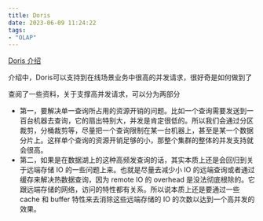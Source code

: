```yaml
---
title: Doris
date: 2023-06-09 11:24:22
tags: 
- "OLAP"
---
```


[Doris 介绍](https://doris.apache.org/zh-CN/docs/dev/summary/basic-summary)

介绍中，Doris可以支持到在线场景业务中很高的并发请求，很好奇是如何做到了

查阅了一些资料，关于支撑高并发请求，可以分为两部分
- 第一，要解决单一查询所占用的资源开销的问题。比如一个查询需要发送到一百台机器去查询，它的扇出特别大，并发是肯定很低的。所以我们会通过分区裁剪，分桶裁剪等，尽量把一个查询限制在某一台机器上，甚至是某一个数据分片上。这样单个查询的资源开销足够的小，那整个集群的整体的并发支持就会很高。
- 第二，如果是在数据湖上的这种高频发查询的话，其实本质上还是会回归到关于远端存储 IO 的一些问题上来。也就是尽量去减少小 IO 的远端查询或者通过缓存来解决热数据查询，因为 remote IO 的 overhead 是没法彻底根除的。它跟远端存储的网络，访问的特性都有关系。所以说本质上还是要通过一些 cache 和 buffer 特性来去消除这些远端存储的 IO 的次数以达到一个高并发的效果。
